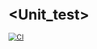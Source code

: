# <Unit_test>
[![CI](https://github.com/DrAVl432/Unit_test/actions/workflows/ci.yml/badge.svg)](https://github.com/DrAVl432/Unit_test/actions/workflows/ci.yml)
